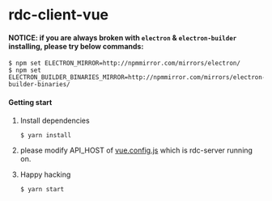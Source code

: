 rdc-client-vue
==============

#### NOTICE: if you are always broken with `electron` & `electron-builder` installing, please try below commands:
```
$ npm set ELECTRON_MIRROR=http://npmmirror.com/mirrors/electron/
$ npm set ELECTRON_BUILDER_BINARIES_MIRROR=http://npmmirror.com/mirrors/electron-builder-binaries/
```

#### Getting start
1. Install dependencies
   ```sh
   $ yarn install
   ```
   
2. please modify API_HOST of [vue.config.js](vue.config.js) which is rdc-server running on.

3. Happy hacking
   ```sh
   $ yarn start
   ```
